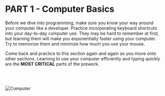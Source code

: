 # PART 1 - Computer Basics

Before we dive into programming, make sure you know your way around your computer like a developer. Practice incorporating keyboard shortcuts into your day-to-day computer use. They may be hard to remember at first, but learning them will make you exponentially faster using your computer. Try to memorize them and minimize how much you use your mouse.

Come back and practice to this section again and again as you move onto other sections. Learning to use your computer efficiently and typing quickly are the **MOST CRITICAL** parts of the prework.

<br><br>

![Computer](https://raw.githubusercontent.com/generalassembly-wdi/Prework/master/assets/7530f10-wordle2.jpg)

